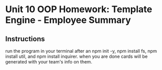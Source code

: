 # Unit 10 OOP Homework: Template Engine - Employee Summary




## Instructions

run the program in your terminal after an npm init -y, npm install fs, npm install util, and npm install inquirer. when you are done cards will be generated with your team's info on them.
